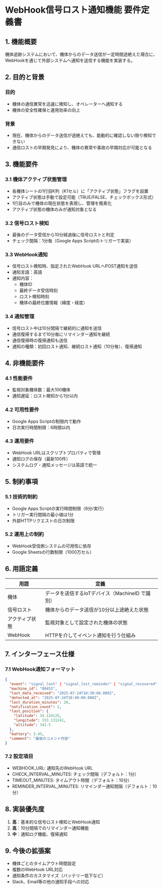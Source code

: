 # WebHook信号ロスト通知機能 要件定義書

## 1. 機能概要

機体追跡システムにおいて、機体からのデータ送信が一定時間途絶えた場合に、WebHookを通じて外部システムへ通知を送信する機能を実装する。

## 2. 目的と背景

### 目的
- 機体の通信異常を迅速に検知し、オペレーターへ通知する
- 機体の安全性確保と運用効率の向上

### 背景
- 現在、機体からのデータ送信が途絶えても、能動的に確認しない限り検知できない
- 通信ロストの早期発見により、機体の異常や事故の早期対応が可能となる

## 3. 機能要件

### 3.1 機体アクティブ状態管理
- 各機体シートの1行目K列（K1セル）に「アクティブ状態」フラグを設置
- アクティブ状態は手動で設定可能（TRUE/FALSE、チェックボックス形式）
- 1行目のみで機体の現在状態を表現し、管理を簡素化
- アクティブ状態の機体のみが通知対象となる

### 3.2 信号ロスト検知
- 最後のデータ受信から10分経過後に信号ロストと判定
- チェック間隔：1分毎（Google Apps Scriptのトリガーで実装）

### 3.3 WebHook通知
- 信号ロスト検知時、指定されたWebHook URLへPOST通知を送信
- 通知言語：英語
- 通知内容：
  - 機体ID
  - 最終データ受信時刻
  - ロスト検知時刻
  - 機体の最終位置情報（緯度・経度）

### 3.4 通知管理
- 信号ロスト中は10分間隔で継続的に通知を送信
- 通信復帰するまで10分毎にリマインダー通知を継続
- 通信復帰時の復帰通知も送信
- 通知の種類：初回ロスト通知、継続ロスト通知（10分毎）、復帰通知

## 4. 非機能要件

### 4.1 性能要件
- 監視対象機体数：最大100機体
- 通知遅延：ロスト検知から1分以内

### 4.2 可用性要件
- Google Apps Scriptの制限内で動作
- 日次実行時間制限：6時間以内

### 4.3 運用要件
- WebHook URLはスクリプトプロパティで管理
- 通知ログの保存（最新100件）
- システムログ・通知メッセージは英語で統一

## 5. 制約事項

### 5.1 技術的制約
- Google Apps Scriptの実行時間制限（6分/実行）
- トリガー実行間隔の最小値は1分
- 外部HTTPリクエストの日次制限

### 5.2 運用上の制約
- WebHook受信側システムの可用性に依存
- Google Sheetsの行数制限（1000万セル）

## 6. 用語定義

| 用語 | 定義 |
|------|------|
| 機体 | データを送信するIoTデバイス（MachineID で識別） |
| 信号ロスト | 機体からのデータ送信が10分以上途絶えた状態 |
| アクティブ状態 | 監視対象として設定された機体の状態 |
| WebHook | HTTPを介してイベント通知を行う仕組み |

## 7. インターフェース仕様

### 7.1 WebHook通知フォーマット
```json
{
  "event": "signal_lost" | "signal_lost_reminder" | "signal_recovered",
  "machine_id": "00453",
  "last_data_received": "2025-07-24T10:30:00.000Z",
  "detected_at": "2025-07-24T10:40:00.000Z",
  "lost_duration_minutes": 20,
  "notification_count": 2,
  "last_position": {
    "latitude": 34.124125,
    "longitude": 153.131241,
    "altitude": 342.5
  },
  "battery": 3.45,
  "comment": "最後のコメント内容"
}
```

### 7.2 設定項目
- WEBHOOK_URL: 通知先のWebHook URL
- CHECK_INTERVAL_MINUTES: チェック間隔（デフォルト：1分）
- TIMEOUT_MINUTES: タイムアウト時間（デフォルト：10分）
- REMINDER_INTERVAL_MINUTES: リマインダー通知間隔（デフォルト：10分）

## 8. 実装優先度

1. **高**：基本的な信号ロスト検知とWebHook通知
2. **高**：10分間隔でのリマインダー通知機能
3. **中**：通知ログ機能、復帰通知

## 9. 今後の拡張案

- 機体ごとのタイムアウト時間設定
- 複数のWebHook URL対応
- 通知条件のカスタマイズ（バッテリー低下など）
- Slack、Email等の他の通知手段への対応